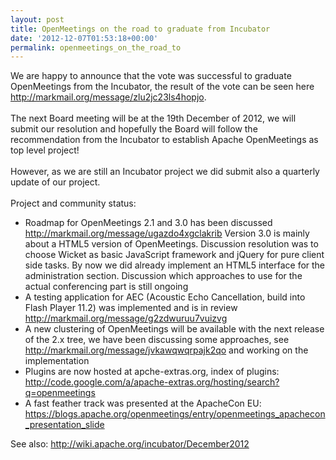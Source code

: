 ```yaml
---
layout: post
title: OpenMeetings on the road to graduate from Incubator
date: '2012-12-07T01:53:18+00:00'
permalink: openmeetings_on_the_road_to
---
```

We are happy to announce that the vote was successful to graduate OpenMeetings from the Incubator,
the result of the vote can be seen here <a href="http://markmail.org/message/zlu2jc23ls4hopjo" target="_BLANK">http://markmail.org/message/zlu2jc23ls4hopjo</a>.<br/>
<br/>
The next Board meeting will be at the 19th December of 2012, we will submit our resolution and hopefully the Board will follow the recommendation from the Incubator to establish Apache OpenMeetings as top level project!<br/>
<br/>
However, as we are still an Incubator project we did submit also a quarterly update of our project.<br/>
<br/>
Project and community status:
<ul>
<li>Roadmap for OpenMeetings 2.1 and 3.0 has been discussed <a href="http://markmail.org/message/ugazdo4xgclakrib" target="_BLANK">http://markmail.org/message/ugazdo4xgclakrib</a> Version 3.0 is mainly about a HTML5 version of OpenMeetings. Discussion  resolution was to choose Wicket as basic JavaScript framework and  jQuery for pure client side tasks. By now we did already implement an  HTML5 interface for the administration section. Discussion which  approaches to use for the actual conferencing part is still ongoing</li>
<li>A testing application for AEC (Acoustic Echo Cancellation, build into Flash Player 11.2) was implemented and is in review <a href="http://markmail.org/message/g2zdwuruu7vuizvg" target="_BLANK">http://markmail.org/message/g2zdwuruu7vuizvg</a> </li>
<li>A new clustering of OpenMeetings will be available with the next  release of the 2.x tree, we have been discussing some approaches, see <a href="http://markmail.org/message/jvkawqwqrpajk2qo" target="_BLANK">http://markmail.org/message/jvkawqwqrpajk2qo</a> and working on the implementation</li>
<li>Plugins are now hosted at apche-extras.org, index of plugins: <a href="http://code.google.com/a/apache-extras.org/hosting/search?q=openmeetings" target="_BLANK">http://code.google.com/a/apache-extras.org/hosting/search?q=openmeetings</a> </li>
<li>A fast feather track was presented at the ApacheCon EU: <a href="https://blogs.apache.org/openmeetings/entry/openmeetings_apachecon_presentation_slide" target="_BLANK">https://blogs.apache.org/openmeetings/entry/openmeetings_apachecon_presentation_slide</a> </li>
</ul>

See also: <a href="http://wiki.apache.org/incubator/December2012" target="_BLANK">http://wiki.apache.org/incubator/December2012</a>
